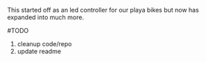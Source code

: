This started off as an led controller for our playa bikes but now has expanded into much more. 

#TODO
1. cleanup code/repo
2. update readme
